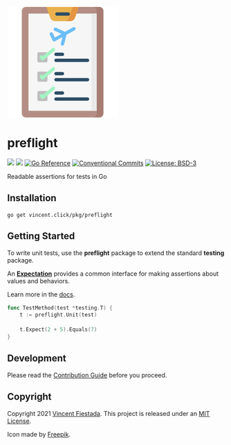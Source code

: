 ![](./icon.svg)

# preflight

[![](https://github.com/vncntx/preflight/workflows/Unit%20Tests/badge.svg)](https://github.com/vncntx/preflight/actions?query=workflow%3A%22Unit+Tests%22)
[![](https://github.com/vncntx/preflight/workflows/Static%20Checks/badge.svg)](https://github.com/vncntx/preflight/actions?query=workflow%3A%22Static+Checks%22)
[![Go Reference](https://img.shields.io/badge/reference-007d9c.svg?labelColor=16161b&logo=go&logoColor=white)](https://pkg.go.dev/vincent.click/pkg/preflight?tab=doc)
[![Conventional Commits](https://img.shields.io/badge/commits-conventional-0047ab.svg?labelColor=16161b)](https://conventionalcommits.org)
[![License: BSD-3](https://img.shields.io/github/license/vncntx/preflight.svg?labelColor=16161b&color=0047ab)](./LICENSE)

Readable assertions for tests in Go

## Installation

```
go get vincent.click/pkg/preflight
```

## Getting Started

To write unit tests, use the **preflight** package to extend the standard **testing** package.

An [**Expectation**](./docs/expectation.md) provides a common interface for making assertions about values and behaviors.

Learn more in the [docs](./docs/docs.md).

```go
func TestMethod(test *testing.T) {
    t := preflight.Unit(test)

    t.Expect(2 + 5).Equals(7)
}
```

## Development

Please read the [Contribution Guide](./CONTRIBUTING.md) before you proceed.

## Copyright

Copyright 2021 [Vincent Fiestada](mailto:vincent@vincent.click). This project is released under an [MIT License](./LICENSE).

Icon made by [Freepik](http://www.freepik.com/).
